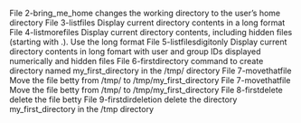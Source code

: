 File 2-bring_me_home changes the working directory to the user’s home directory
File 3-listfiles Display current directory contents in a long format
File 4-listmorefiles Display current directory contents, including hidden files (starting with .). Use the long format
File 5-listfilesdigitonly Display current directory contents in long fomart with user and group IDs displayed numerically and hidden files
File 6-firstdirectory command to create directory named my_first_directory in the /tmp/ directory
File 7-movethatfile Move the file betty from /tmp/ to /tmp/my_first_directory
File 7-movethatfile Move the file betty from /tmp/ to /tmp/my_first_directory
File 8-firstdelete delete the file betty
File 9-firstdirdeletion delete the directory my_first_directory in the /tmp directory
